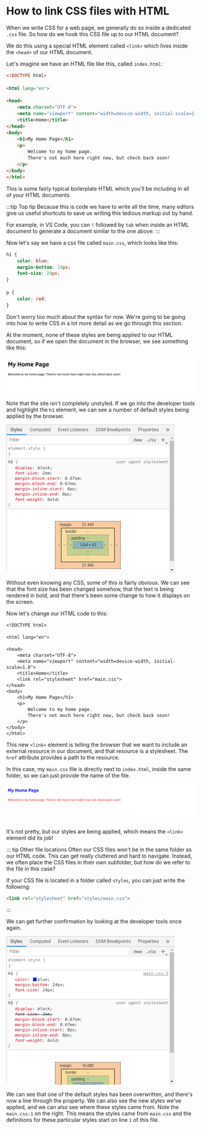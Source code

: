 # How to link CSS files with HTML

When we write CSS for a web page, we generally do so inside a dedicated `.css` file. So how do we hook this CSS file up to our HTML document?

We do this using a special HTML element called `<link>` which lives inside the `<head>` of our HTML document.

Let's imagine we have an HTML file like this, called `index.html`:

```html
<!DOCTYPE html>

<html lang="en">

<head>
    <meta charset="UTF-8">
    <meta name="viewport" content="width=device-width, initial-scale=1.0">
    <title>Home</title>
</head>
<body>
    <h1>My Home Page</h1>
    <p>
        Welcome to my home page.
        There's not much here right now, but check back soon!
    </p>
</body>
</html>
```

This is some fairly typical boilerplate HTML which you'll be including in all of your HTML documents.

:::tip Top tip
Because this is code we have to write all the time, many editors give us useful shortcuts to save us writing this tedious markup out by hand.

For example, in VS Code, you can `!` followed by `tab` when inside an HTML document to generate a document similar to the one above.
:::

Now let's say we have a css file called `main.css`, which looks like this:

```css
h1 {
    color: blue;
    margin-bottom: 24px;
    font-size: 24px;
}

p {
    color: red;
}
```

Don't worry too much about the syntax for now. We're going to be going into how to write CSS in a lot more detail as we go through this section.

At the moment, none of these styles are being applied to our HTML document, so if we open the document in the browser, we see something like this:

![Home page with no custom styles applied](./assets/home-no-styles.png)

Note that the site isn't completely unstyled. If we go into the developer tools and highlight the `h1` element, we can see a number of default styles being applied by the browser.

![Default h1 styles](./assets/default-h1-styles.png)

Without even knowing any CSS, some of this is fairly obvious. We can see that the font size has been changed somehow, that the text is being rendered in bold, and that there's been some change to how it displays on the screen.

Now let's change our HTML code to this:

```html{9}
<!DOCTYPE html>

<html lang="en">

<head>
    <meta charset="UTF-8">
    <meta name="viewport" content="width=device-width, initial-scale=1.0">
    <title>Home</title>
    <link rel="stylesheet" href="main.css">
</head>
<body>
    <h1>My Home Page</h1>
    <p>
        Welcome to my home page.
        There's not much here right now, but check back soon!
    </p>
</body>
</html>
```

This new `<link>` element is telling the browser that we want to include an external resource in our document, and that resource
is a stylesheet. The `href` attribute provides a path to the resource.

In this case, my `main.css` file is directly next to `index.html`, inside the same folder, so we can just provide the name of the file.

![Home page with custom styles applied](./assets/home-custom-styles.png)

It's not pretty, but our styles are being applied, which means the `<link>` element did its job!

::: tip Other file locations
Often our CSS files won't be in the same folder as our HTML code. This can get really cluttered and hard to navigate. Instead, we often place the CSS files in their own subfolder, but how do we refer to the file in this case?

If your CSS file is located in a folder called `styles`, you can just write the following:

```html
<link rel="stylesheet" href="styles/main.css">
```
:::

We can get further confirmation by looking at the developer tools once again.

![Custom h1 styles](./assets/custom-h1-styles.png)

We can see that one of the default styles has been overwritten, and there's now a line through the property. We can also see the new styles we've applied, and we can also see where these styles came from. Note the `main.css:1` on the right. This means the styles came from `main.css` and the definitions for these particular styles start on line `1` of this file.

